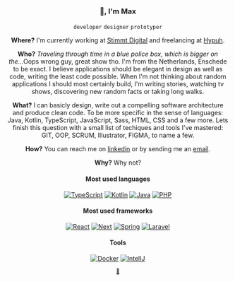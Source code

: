 <h3 align="center">👋, I'm Max</h3>
<p align="center"><code>developer</code> <code>designer</code> <code>prototyper</code></p>
<p align="center"><strong>Where?</strong> I'm currently working at <a href="https://stimmt.digital" target="_blank">Stimmt Digital</a> and freelancing at <a href="https://www.hypuh.com" target="_blank">Hypuh</a>.</p>

<p align="center"><strong>Who?</strong><i> Traveling through time in a blue police box, which is bigger on the...</i>Oops wrong guy, great show tho. I'm from the Netherlands, Enschede to be exact. I believe applications should be elegant in design as well as code, writing the least code possible. When I'm not thinking about random applications I should most certainly build, I'm writing stories, watching tv shows, discovering new random facts or taking long walks.</p>

<p align="center"><strong>What?</strong> I can basicly design, write out a compelling software architecture and produce clean code. To be more specific in the sense of languages: Java, Kotlin, TypeScript, JavaScript, Sass, HTML, CSS and a few more. Lets finish this question with a small list of techiques and tools I've mastered: GIT, OOP, SCRUM, Illustrator, FIGMA, to name a few.</p>

<p align="center"><strong>How?</strong> You can reach me on <a href="https://www.linkedin.com/in/maxvessen/">linkedin</a> or by sending me an <a href="mailto:hello@hypuh.com">email</a>.</p>

<p align="center"><strong>Why?</strong> Why not?</p>

<h4 align="center">Most used languages</h3>
<p align="center">
  <a href="#"><img alt="TypeScript" src="https://img.shields.io/badge/TypeScript-3178C6.svg?logo=TypeScript&logoColor=white" /></a>
  <a href="#"><img alt="Kotlin" src="https://img.shields.io/badge/Kotlin-7F52FF.svg?logo=Kotlin&logoColor=white" /></a>
  <a href="#"><img alt="Java" src="https://img.shields.io/badge/Java-5382a1.svg?logo=Java&logoColor=white" /></a>
  <a href="#"><img alt="PHP" src="https://img.shields.io/badge/PHP-777BB4.svg?logo=PHP&logoColor=white" /></a>
</p>
<h4 align="center">Most used frameworks</h3>
<p align="center">
  <a href="#"><img alt="React" src="https://img.shields.io/badge/React-61DAFB.svg?logo=React&logoColor=black" /></a>
  <a href="#"><img alt="Next" src="https://img.shields.io/badge/Next-000000.svg?logo=Next.js&logoColor=white" /></a>
  <a href="#"><img alt="Spring" src="https://img.shields.io/badge/Spring-6DB33F.svg?logo=Spring&logoColor=white" /></a>
  <a href="#"><img alt="Laravel" src="https://img.shields.io/badge/Laravel-FF2D20.svg?logo=Laravel&logoColor=white" /></a>
</p>
<h4 align="center">Tools</h3>
<p align="center">
  <a href="https://www.docker.com/" target="_blank"><img alt="Docker" src="https://img.shields.io/badge/Docker-2496ED.svg?logo=Docker&logoColor=white" /></a>
  <a href="https://www.jetbrains.com/idea/" target="_blank"><img alt="IntelIJ" src="https://img.shields.io/badge/IntelliJ%20IDEA-000000.svg?logo=intellijidea&logoColor=white" /></a>
</p>

<p align="center"><sub><a href="https://github.com/Maxymillion" title="Alter ego" target="_blank">🦹</a></sub></p>
